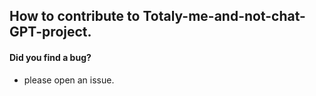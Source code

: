 ## How to contribute to Totaly-me-and-not-chat-GPT-project.

#### **Did you find a bug?**
- please open an issue.
